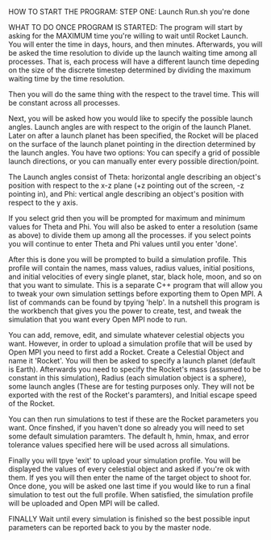 HOW TO START THE PROGRAM:
STEP ONE: Launch Run.sh you're done

WHAT TO DO ONCE PROGRAM IS STARTED:
The program will start by asking for the MAXIMUM time you're willing to wait until Rocket Launch. You will enter the time in days, hours, and then minutes. 
Afterwards, you will be asked the time resolution to divide up the launch waiting time among all processes. That is, each process will have a different 
launch time depeding on the size of the discrete timestep determined by dividing the maximum waiting time by the time resolution.

Then you will do the same thing with the respect to the travel time. This will be constant across all processes.

Next, you will be asked how you would like to specify the possible launch angles. Launch angles are with respect to the origin of the launch Planet. Later on after
a launch planet has been specified, the Rocket will be placed on the surface of the launch planet pointing in the direction determined by the launch angles.
You have two options: You can specify a grid of possible launch directions, or you can manually enter every possible direction/point. 

The Launch angles consist of Theta: horizontal angle describing an object's position with respect to the x-z plane (+z pointing out of the screen, -z pointing in), and Phi: vertical angle describing
an object's position with respect to the y axis.

If you select grid then you will be prompted for maximum and minimum values for Theta and Phi. You will also be asked to enter a resolution (same as above) to divide them up among all the processes.
if you select points you will continue to enter Theta and Phi values until you enter 'done'.

After this is done you will be prompted to build a simulation profile. This profile will contain the names, mass values, radius values, initial positions, and initial velocities of every single
planet, star, black hole, moon, and so on that you want to simulate. This is a separate C++ program that will allow you to tweak your own simulation settings before exporting them to Open MPI.
A list of commands can be found by tpying 'help'. In a nutshell this program is the workbench that gives you the power to create, test, and tweak the simulation that you want every Open MPI
node to run.

You can add, remove, edit, and simulate whatever celestial objects you want. However, in order to upload a simulation profile that will be used by Open MPI you need to first add a Rocket.
Create a Celestial Object and name it 'Rocket'. You will then be asked to specify a launch planet (default is Earth). Afterwards you need to specify the Rocket's mass (assumed to be constant
in this simulation), Radius (each simulation object is a sphere), some launch angles (These are for testing purposes only. They will not be exported with the rest of the Rocket's paramters),
and Initial escape speed of the Rocket. 

You can then run simulations to test if these are the Rocket parameters you want. Once finshed, if you haven't done so already you will need to set some default simulation paramters. The 
default h, hmin, hmax, and error tolerance values specified here will be used across all simulations. 

Finally you will tpye 'exit' to upload your simulation profile. You will be displayed the values of every celestial object and asked if you're ok with them. If yes you will then enter the 
name of the target object to shoot for. Once done, you will be asked one last time if you would like to run a final simulation to test out the full profile. When satisfied, the simulation
profile will be uploaded and Open MPI will be called.

FINALLY
Wait until every simulation is finished so the best possible input parameters can be reported back to you by the master node.
